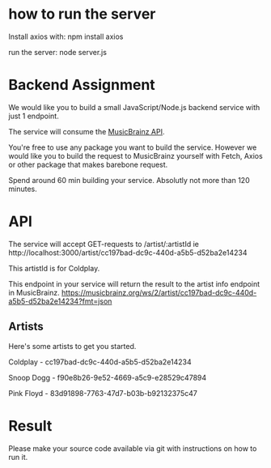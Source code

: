 # how to run the server
Install axios with:
npm install axios

run the server:
node server.js



# Backend Assignment

We would like you to build a small JavaScript/Node.js backend service with just 1 endpoint.

The service will consume the [MusicBrainz API](https://musicbrainz.org/doc/MusicBrainz_API).

You're free to use any package you want to build the service. However we would like you to build the request to MusicBrainz yourself with Fetch, Axios or other package that makes barebone request.

Spend around 60 min building your service. Absolutly not more than 120 minutes.

# API

The service will accept GET-requests to /artist/:artistId ie http://localhost:3000/artist/cc197bad-dc9c-440d-a5b5-d52ba2e14234

This artistId is for Coldplay.

This endpoint in your service will return the result to the artist info endpoint in MusicBrainz.
https://musicbrainz.org/ws/2/artist/cc197bad-dc9c-440d-a5b5-d52ba2e14234?fmt=json

## Artists
Here's some artists to get you started.

Coldplay - cc197bad-dc9c-440d-a5b5-d52ba2e14234

Snoop Dogg - f90e8b26-9e52-4669-a5c9-e28529c47894

Pink Floyd - 83d91898-7763-47d7-b03b-b92132375c47


# Result

Please make your source code available via git with instructions on how to run it.